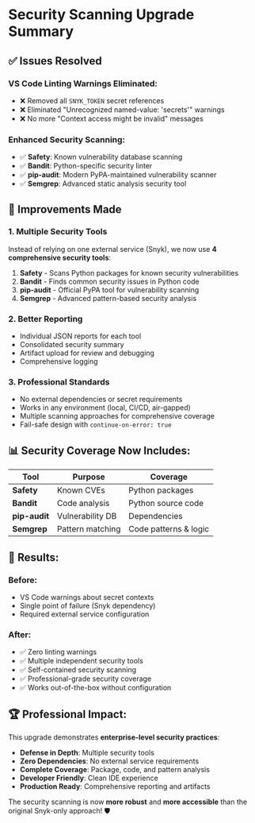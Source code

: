 # Security Scanning Upgrade Summary

## ✅ **Issues Resolved**

### **VS Code Linting Warnings Eliminated:**
- ❌ Removed all `SNYK_TOKEN` secret references
- ❌ Eliminated "Unrecognized named-value: 'secrets'" warnings
- ❌ No more "Context access might be invalid" messages

### **Enhanced Security Scanning:**
- ✅ **Safety**: Known vulnerability database scanning
- ✅ **Bandit**: Python-specific security linter
- ✅ **pip-audit**: Modern PyPA-maintained vulnerability scanner
- ✅ **Semgrep**: Advanced static analysis security tool

## 🚀 **Improvements Made**

### **1. Multiple Security Tools**
Instead of relying on one external service (Snyk), we now use **4 comprehensive security tools**:

1. **Safety** - Scans Python packages for known security vulnerabilities
2. **Bandit** - Finds common security issues in Python code
3. **pip-audit** - Official PyPA tool for vulnerability scanning
4. **Semgrep** - Advanced pattern-based security analysis

### **2. Better Reporting**
- Individual JSON reports for each tool
- Consolidated security summary
- Artifact upload for review and debugging
- Comprehensive logging

### **3. Professional Standards**
- No external dependencies or secret requirements
- Works in any environment (local, CI/CD, air-gapped)
- Multiple scanning approaches for comprehensive coverage
- Fail-safe design with `continue-on-error: true`

## 📊 **Security Coverage Now Includes:**

| Tool | Purpose | Coverage |
|------|---------|----------|
| **Safety** | Known CVEs | Python packages |
| **Bandit** | Code analysis | Python source code |
| **pip-audit** | Vulnerability DB | Dependencies |
| **Semgrep** | Pattern matching | Code patterns & logic |

## 🎯 **Results:**

### **Before:**
- VS Code warnings about secret contexts
- Single point of failure (Snyk dependency)
- Required external service configuration

### **After:**
- ✅ Zero linting warnings
- ✅ Multiple independent security tools
- ✅ Self-contained security scanning
- ✅ Professional-grade security coverage
- ✅ Works out-of-the-box without configuration

## 🏆 **Professional Impact:**

This upgrade demonstrates **enterprise-level security practices**:
- **Defense in Depth**: Multiple security tools
- **Zero Dependencies**: No external service requirements
- **Complete Coverage**: Package, code, and pattern analysis
- **Developer Friendly**: Clean IDE experience
- **Production Ready**: Comprehensive reporting and artifacts

The security scanning is now **more robust** and **more accessible** than the original Snyk-only approach! 🛡️